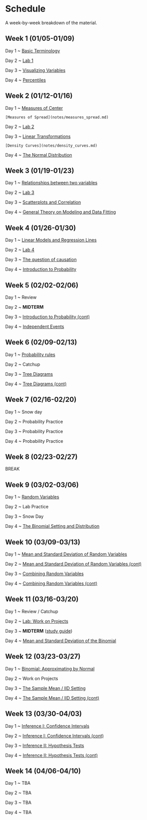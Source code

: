 # Schedule

A week-by-week breakdown of the material.

## Week  1 (01/05-01/09)

Day 1
  ~ [Basic Terminology](notes/basic_terminology.md)

Day 2
  ~ [Lab 1](labs/1.md)

Day 3
  ~ [Visualizing Variables](notes/visualizing_distributions.md)

Day 4
  ~ [Percentiles](notes/percentiles.md)

## Week  2 (01/12-01/16)

Day 1
  ~ [Measures of Center](notes/measures_center.md)

    [Measures of Spread](notes/measures_spread.md)

Day 2
  ~ [Lab 2](labs/2.md)

Day 3
  ~ [Linear Transformations](notes/linear_transformations.md)

    [Density Curves](notes/density_curves.md)

Day 4
  ~ [The Normal Distribution](notes/normal_distribution.md)

## Week  3 (01/19-01/23)

Day 1
  ~ [Relationships between two variables](notes/relationships.md)

Day 2
  ~ [Lab 3](labs/3.md)

Day 3
  ~ [Scatterplots and Correlation](notes/scatterplot_correlation.md)

Day 4
  ~ [General Theory on Modeling and Data Fitting](notes/modeling_general.md)

## Week  4 (01/26-01/30)

Day 1
  ~ [Linear Models and Regression Lines](notes/linear_regression.md)

Day 2
  ~ [Lab 4](labs/4.md)

Day 3
  ~ [The question of causation](notes/correlation_causation.md)

Day 4
  ~ [Introduction to Probability](notes/probability_intro.md)

## Week  5 (02/02-02/06)

Day 1
  ~ Review

Day 2
  ~ **MIDTERM**

Day 3
  ~ [Introduction to Probability (cont)](notes/probability_intro.md)

Day 4
  ~ [Independent Events](notes/independent_events.md)

## Week  6 (02/09-02/13)

Day 1
  ~ [Probability rules](notes/probability_rules.md)

Day 2
  ~ Catchup

Day 3
  ~ [Tree Diagrams](notes/decision_trees.md)

Day 4
  ~ [Tree Diagrams (cont)](notes/decision_trees.md)

## Week  7 (02/16-02/20)

Day 1
  ~ Snow day

Day 2
  ~ Probability Practice

Day 3
  ~ Probability Practice

Day 4
  ~ Probability Practice

## Week  8 (02/23-02/27)

BREAK

## Week  9 (03/02-03/06)

Day 1
  ~ [Random Variables](notes/random_variables.md)

Day 2
  ~ Lab Practice

Day 3
  ~ Snow Day

Day 4
  ~ [The Binomial Setting and Distribution](notes/binomial.md)

## Week 10 (03/09-03/13)

Day 1
  ~ [Mean and Standard Deviation of Random Variables](notes/rv_mean.md)

Day 2
  ~ [Mean and Standard Deviation of Random Variables (cont)](notes/rv_mean.md)

Day 3
  ~ [Combining Random Variables](notes/rv_combine.md)

Day 4
  ~ [Combining Random Variables (cont)](notes/rv_combine.md)

## Week 11 (03/16-03/20)

Day 1
  ~ Review / Catchup

Day 2
  ~ [Lab: Work on Projects](labs/projectAnalysisSteps.md)

Day 3
  ~ **MIDTERM** ([study guide](notes/midterm2_study_guide.md))

Day 4
  ~ [Mean and Standard Deviation of the Binomial](notes/binomial_mean.md)

## Week 12 (03/23-03/27)

Day 1
  ~ [Binomial: Approximating by Normal](notes/binomial_mean.md)

Day 2
  ~ Work on Projects

Day 3
  ~ [The Sample Mean / IID Setting](notes/iid_setting.md)

Day 4
  ~ [The Sample Mean / IID Setting (cont)](notes/iid_setting.md)

## Week 13 (03/30-04/03)

Day 1
  ~ [Inference I: Confidence Intervals](notes/confidence_intervals.md)

Day 2
  ~ [Inference I: Confidence Intervals (cont)](notes/confidence_intervals.md)

Day 3
  ~ [Inference II: Hypothesis Tests](notes/hypothesis_tests.md)

Day 4
  ~ [Inference II: Hypothesis Tests (cont)](notes/hypothesis_tests.md)

## Week 14 (04/06-04/10)

Day 1
  ~ TBA

Day 2
  ~ TBA

Day 3
  ~ TBA

Day 4
  ~ TBA
